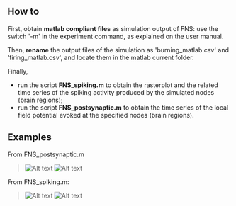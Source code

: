 How to
----
First, obtain **matlab compliant files** as simulation output of FNS: use the switch '-m' in the experiment command, as explained on the user manual.

Then, **rename** the output files of the simulation as 'burning_matlab.csv' and 'firing_matlab.csv', and locate them in the matlab current folder.

Finally, 
- run the script **FNS_spiking.m** to obtain the rasterplot and the related time series of the spiking activity produced by the simulated nodes (brain regions);
- run the script **FNS_postsynaptic.m** to obtain the time series of the local field potential evoked at the specified nodes (brain regions).


Examples
----
From FNS_postsynaptic.m
>![Alt text](https://github.com/jescab01/FNS-scripts_and_tools/blob/patch-2/Matlab_scripts/postsynaptic%20signals.png)
>![Alt text](https://github.com/jescab01/FNS-scripts_and_tools/blob/patch-2/Matlab_scripts/postsynaptic%20spectrum.png)


From FNS_spiking.m:
>![Alt text](https://github.com/jescab01/FNS-scripts_and_tools/blob/patch-2/Matlab_scripts/firing%20signal.png)
>![Alt text](https://github.com/jescab01/FNS-scripts_and_tools/blob/patch-2/Matlab_scripts/firing%20rasterplot.png)




